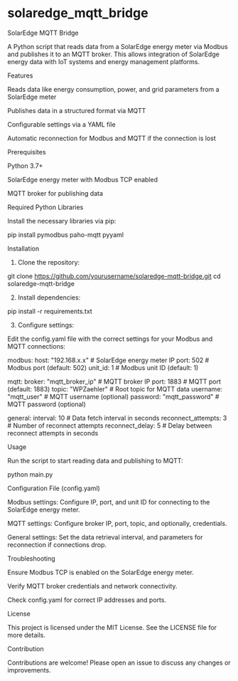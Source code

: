 # solaredge_mqtt_bridge


SolarEdge MQTT Bridge

A Python script that reads data from a SolarEdge energy meter via Modbus and publishes it to an MQTT broker. This allows integration of SolarEdge energy data with IoT systems and energy management platforms.

Features

Reads data like energy consumption, power, and grid parameters from a SolarEdge meter

Publishes data in a structured format via MQTT

Configurable settings via a YAML file

Automatic reconnection for Modbus and MQTT if the connection is lost


Prerequisites

Python 3.7+

SolarEdge energy meter with Modbus TCP enabled

MQTT broker for publishing data


Required Python Libraries

Install the necessary libraries via pip:

pip install pymodbus paho-mqtt pyyaml

Installation

1. Clone the repository:

git clone https://github.com/yourusername/solaredge-mqtt-bridge.git
cd solaredge-mqtt-bridge


2. Install dependencies:

pip install -r requirements.txt


3. Configure settings:

Edit the config.yaml file with the correct settings for your Modbus and MQTT connections:

modbus:
  host: "192.168.x.x"         # SolarEdge energy meter IP
  port: 502                    # Modbus port (default: 502)
  unit_id: 1                   # Modbus unit ID (default: 1)

mqtt:
  broker: "mqtt_broker_ip"     # MQTT broker IP
  port: 1883                   # MQTT port (default: 1883)
  topic: "WPZaehler"           # Root topic for MQTT data
  username: "mqtt_user"        # MQTT username (optional)
  password: "mqtt_password"    # MQTT password (optional)

general:
  interval: 10                 # Data fetch interval in seconds
  reconnect_attempts: 3        # Number of reconnect attempts
  reconnect_delay: 5           # Delay between reconnect attempts in seconds




Usage

Run the script to start reading data and publishing to MQTT:

python main.py

Configuration File (config.yaml)

Modbus settings: Configure IP, port, and unit ID for connecting to the SolarEdge energy meter.

MQTT settings: Configure broker IP, port, topic, and optionally, credentials.

General settings: Set the data retrieval interval, and parameters for reconnection if connections drop.


Troubleshooting

Ensure Modbus TCP is enabled on the SolarEdge energy meter.

Verify MQTT broker credentials and network connectivity.

Check config.yaml for correct IP addresses and ports.


License

This project is licensed under the MIT License. See the LICENSE file for more details.

Contribution

Contributions are welcome! Please open an issue to discuss any changes or improvements.
